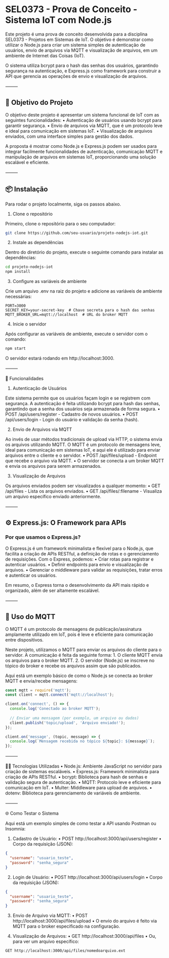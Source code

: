 # SEL0373 - Prova de Conceito - Sistema IoT com Node.js

Este projeto é uma prova de conceito desenvolvida para a disciplina SEL0373 - Projetos em Sistemas de IoT. O objetivo é demonstrar como utilizar o Node.js para criar um sistema simples de autenticação de usuários, envio de arquivos via MQTT e visualização de arquivos, em um ambiente de Internet das Coisas (IoT).

O sistema utiliza bcrypt para o hash das senhas dos usuários, garantindo segurança na autenticação, e Express.js como framework para construir a API que gerencia as operações de envio e visualização de arquivos.

⸻

## 🚀 Objetivo do Projeto

O objetivo deste projeto é apresentar um sistema funcional de IoT com as seguintes funcionalidades:
	•	Autenticação de usuários usando bcrypt para garantir segurança.
	•	Envio de arquivos via MQTT, que é um protocolo leve e ideal para comunicação em sistemas IoT.
	•	Visualização de arquivos enviados, com uma interface simples para gestão dos dados.

A proposta é mostrar como Node.js e Express.js podem ser usados para integrar facilmente funcionalidades de autenticação, comunicação MQTT e manipulação de arquivos em sistemas IoT, proporcionando uma solução escalável e eficiente.

⸻

## 📦 Instalação

Para rodar o projeto localmente, siga os passos abaixo.

1. Clone o repositório

Primeiro, clone o repositório para o seu computador:

```bash
git clone https://github.com/seu-usuario/projeto-nodejs-iot.git
```

2. Instale as dependências

Dentro do diretório do projeto, execute o seguinte comando para instalar as dependências:

```bash
cd projeto-nodejs-iot
npm install
```

3. Configure as variáveis de ambiente

Crie um arquivo .env na raiz do projeto e adicione as variáveis de ambiente necessárias:

```env
PORT=3000
SECRET_KEY=your-secret-key  # Chave secreta para o hash das senhas
MQTT_BROKER_URL=mqtt://localhost  # URL do broker MQTT
```

4. Inicie o servidor

Após configurar as variáveis de ambiente, execute o servidor com o comando:

```bash
npm start
```

O servidor estará rodando em http://localhost:3000.

⸻

🔐 Funcionalidades

1. Autenticação de Usuários

Este sistema permite que os usuários façam login e se registrem com segurança. A autenticação é feita utilizando bcrypt para hash das senhas, garantindo que a senha dos usuários seja armazenada de forma segura.
	•	POST /api/users/register - Cadastro de novos usuários.
	•	POST /api/users/login - Login do usuário e validação da senha (hash).

2. Envio de Arquivos via MQTT

Ao invés de usar métodos tradicionais de upload via HTTP, o sistema envia os arquivos utilizando MQTT. O MQTT é um protocolo de mensagens leve, ideal para comunicação em sistemas IoT, e aqui ele é utilizado para enviar arquivos entre o cliente e o servidor.
	•	POST /api/files/upload - Endpoint que recebe o arquivo via MQTT.
	•	O servidor se conecta a um broker MQTT e envia os arquivos para serem armazenados.

3. Visualização de Arquivos

Os arquivos enviados podem ser visualizados a qualquer momento:
	•	GET /api/files - Lista os arquivos enviados.
	•	GET /api/files/:filename - Visualiza um arquivo específico enviado anteriormente.

⸻

## ⚙️ Express.js: O Framework para APIs

### Por que usamos o Express.js?

O Express.js é um framework minimalista e flexível para o Node.js, que facilita a criação de APIs RESTful, a definição de rotas e o gerenciamento de requisições. Com o Express, podemos:
	•	Criar rotas para registrar e autenticar usuários.
	•	Definir endpoints para envio e visualização de arquivos.
	•	Gerenciar o middleware para validar as requisições, tratar erros e autenticar os usuários.

Em resumo, o Express torna o desenvolvimento da API mais rápido e organizado, além de ser altamente escalável.

⸻

## 📡 Uso do MQTT

O MQTT é um protocolo de mensagens de publicação/assinatura amplamente utilizado em IoT, pois é leve e eficiente para comunicação entre dispositivos.

Neste projeto, utilizamos o MQTT para enviar os arquivos do cliente para o servidor. A comunicação é feita da seguinte forma:
	1.	O cliente MQTT envia os arquivos para o broker MQTT.
	2.	O servidor (Node.js) se inscreve no tópico do broker e recebe os arquivos assim que são publicados.

Aqui está um exemplo básico de como o Node.js se conecta ao broker MQTT e envia/recebe mensagens:

```javascript
const mqtt = require('mqtt');
const client = mqtt.connect('mqtt://localhost');

client.on('connect', () => {
  console.log('Conectado ao broker MQTT');
  
  // Enviar uma mensagem (por exemplo, um arquivo ou dados)
  client.publish('topic/upload', 'Arquivo enviado!');
});

client.on('message', (topic, message) => {
  console.log(`Mensagem recebida no tópico ${topic}: ${message}`);
});
```


⸻

🧑‍💻 Tecnologias Utilizadas
	•	Node.js: Ambiente JavaScript no servidor para criação de sistemas escaláveis.
	•	Express.js: Framework minimalista para criação de APIs RESTful.
	•	bcrypt: Biblioteca para hash de senhas e validação segura de autenticação.
	•	MQTT: Protocolo leve e eficiente para comunicação em IoT.
	•	Multer: Middleware para upload de arquivos.
	•	dotenv: Biblioteca para gerenciamento de variáveis de ambiente.

⸻

🌐 Como Testar o Sistema

Aqui está um exemplo simples de como testar a API usando Postman ou Insomnia:

1. Cadastro de Usuário:
	•	POST http://localhost:3000/api/users/register
	•	Corpo da requisição (JSON):

```json
{
  "username": "usuario_teste",
  "password": "senha_segura"
}
```

2. Login de Usuário:
	•	POST http://localhost:3000/api/users/login
	•	Corpo da requisição (JSON):

```json
{
  "username": "usuario_teste",
  "password": "senha_segura"
}
```

3. Envio de Arquivo via MQTT:
	•	POST http://localhost:3000/api/files/upload
	•	O envio do arquivo é feito via MQTT para o broker especificado na configuração.

4. Visualização de Arquivos:
	•	GET http://localhost:3000/api/files
	•	Ou, para ver um arquivo específico:

```
GET http://localhost:3000/api/files/nomedoarquivo.ext
```
